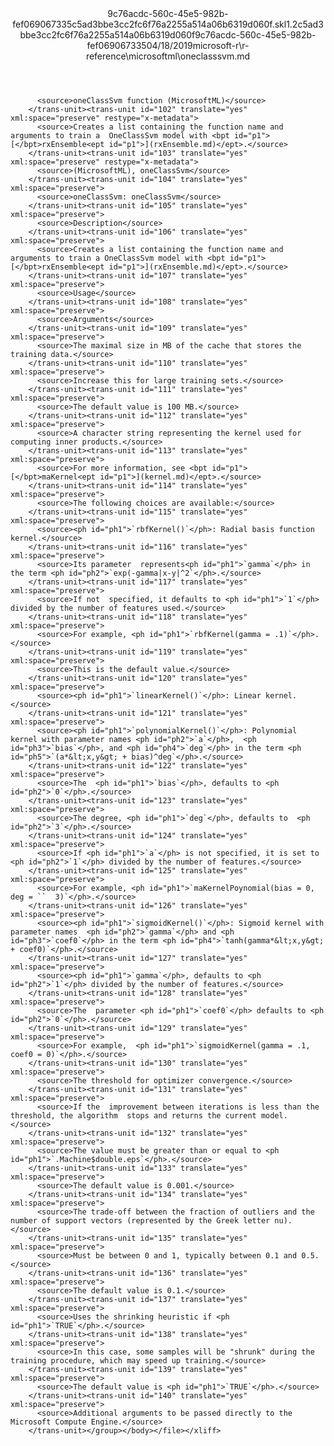 <?xml version="1.0"?><xliff version="1.2" xmlns="urn:oasis:names:tc:xliff:document:1.2" xmlns:xsi="http://www.w3.org/2001/XMLSchema-instance" xsi:schemaLocation="urn:oasis:names:tc:xliff:document:1.2 xliff-core-1.2-transitional.xsd"><file datatype="xml" original="oneclasssvm.md" source-language="en-US" target-language="en-US"><header><tool tool-id="mdxliff" tool-name="mdxliff" tool-version="1.0-d1654b2" tool-company="Microsoft" /><xliffext:skl_file_name xmlns:xliffext="urn:microsoft:content:schema:xliffextensions">9c76acdc-560c-45e5-982b-fef069067335c5ad3bbe3cc2fc6f76a2255a514a06b6319d060f.skl</xliffext:skl_file_name><xliffext:version xmlns:xliffext="urn:microsoft:content:schema:xliffextensions">1.2</xliffext:version><xliffext:ms.openlocfilehash xmlns:xliffext="urn:microsoft:content:schema:xliffextensions">c5ad3bbe3cc2fc6f76a2255a514a06b6319d060f</xliffext:ms.openlocfilehash><xliffext:ms.sourcegitcommit xmlns:xliffext="urn:microsoft:content:schema:xliffextensions">9c76acdc-560c-45e5-982b-fef069067335</xliffext:ms.sourcegitcommit><xliffext:ms.lasthandoff xmlns:xliffext="urn:microsoft:content:schema:xliffextensions">04/18/2019</xliffext:ms.lasthandoff><xliffext:ms.openlocfilepath xmlns:xliffext="urn:microsoft:content:schema:xliffextensions">microsoft-r\r-reference\microsoftml\oneclasssvm.md</xliffext:ms.openlocfilepath></header><body><group id="content" extype="content"><trans-unit id="101" translate="yes" xml:space="preserve" restype="x-metadata">
          <source>oneClassSvm function (MicrosoftML)</source>
        </trans-unit><trans-unit id="102" translate="yes" xml:space="preserve" restype="x-metadata">
          <source>Creates a list containing the function name and arguments to train a  OneClassSvm model with <bpt id="p1">[</bpt>rxEnsemble<ept id="p1">](rxEnsemble.md)</ept>.</source>
        </trans-unit><trans-unit id="103" translate="yes" xml:space="preserve" restype="x-metadata">
          <source>(MicrosoftML), oneClassSvm</source>
        </trans-unit><trans-unit id="104" translate="yes" xml:space="preserve">
          <source>oneClassSvm: oneClassSvm</source>
        </trans-unit><trans-unit id="105" translate="yes" xml:space="preserve">
          <source>Description</source>
        </trans-unit><trans-unit id="106" translate="yes" xml:space="preserve">
          <source>Creates a list containing the function name and arguments to train a OneClassSvm model with <bpt id="p1">[</bpt>rxEnsemble<ept id="p1">](rxEnsemble.md)</ept>.</source>
        </trans-unit><trans-unit id="107" translate="yes" xml:space="preserve">
          <source>Usage</source>
        </trans-unit><trans-unit id="108" translate="yes" xml:space="preserve">
          <source>Arguments</source>
        </trans-unit><trans-unit id="109" translate="yes" xml:space="preserve">
          <source>The maximal size in MB of the cache that stores the training data.</source>
        </trans-unit><trans-unit id="110" translate="yes" xml:space="preserve">
          <source>Increase this for large training sets.</source>
        </trans-unit><trans-unit id="111" translate="yes" xml:space="preserve">
          <source>The default value is 100 MB.</source>
        </trans-unit><trans-unit id="112" translate="yes" xml:space="preserve">
          <source>A character string representing the kernel used for computing inner products.</source>
        </trans-unit><trans-unit id="113" translate="yes" xml:space="preserve">
          <source>For more information, see <bpt id="p1">[</bpt>maKernel<ept id="p1">](kernel.md)</ept>.</source>
        </trans-unit><trans-unit id="114" translate="yes" xml:space="preserve">
          <source>The following choices are available:</source>
        </trans-unit><trans-unit id="115" translate="yes" xml:space="preserve">
          <source><ph id="ph1">`rbfKernel()`</ph>: Radial basis function kernel.</source>
        </trans-unit><trans-unit id="116" translate="yes" xml:space="preserve">
          <source>Its parameter  represents<ph id="ph1">`gamma`</ph> in the term <ph id="ph2">`exp(-gamma|x-y|^2`</ph>.</source>
        </trans-unit><trans-unit id="117" translate="yes" xml:space="preserve">
          <source>If not  specified, it defaults to <ph id="ph1">`1`</ph> divided by the number of features used.</source>
        </trans-unit><trans-unit id="118" translate="yes" xml:space="preserve">
          <source>For example, <ph id="ph1">`rbfKernel(gamma = .1)`</ph>.</source>
        </trans-unit><trans-unit id="119" translate="yes" xml:space="preserve">
          <source>This is the default value.</source>
        </trans-unit><trans-unit id="120" translate="yes" xml:space="preserve">
          <source><ph id="ph1">`linearKernel()`</ph>: Linear kernel.</source>
        </trans-unit><trans-unit id="121" translate="yes" xml:space="preserve">
          <source><ph id="ph1">`polynomialKernel()`</ph>: Polynomial kernel with parameter names <ph id="ph2">`a`</ph>,  <ph id="ph3">`bias`</ph>, and <ph id="ph4">`deg`</ph> in the term <ph id="ph5">`(a*&lt;x,y&gt; + bias)^deg`</ph>.</source>
        </trans-unit><trans-unit id="122" translate="yes" xml:space="preserve">
          <source>The  <ph id="ph1">`bias`</ph>, defaults to <ph id="ph2">`0`</ph>.</source>
        </trans-unit><trans-unit id="123" translate="yes" xml:space="preserve">
          <source>The degree, <ph id="ph1">`deg`</ph>, defaults to  <ph id="ph2">`3`</ph>.</source>
        </trans-unit><trans-unit id="124" translate="yes" xml:space="preserve">
          <source>If <ph id="ph1">`a`</ph> is not specified, it is set to <ph id="ph2">`1`</ph> divided by the number of features.</source>
        </trans-unit><trans-unit id="125" translate="yes" xml:space="preserve">
          <source>For example, <ph id="ph1">`maKernelPoynomial(bias = 0, deg = ``  3)`</ph>.</source>
        </trans-unit><trans-unit id="126" translate="yes" xml:space="preserve">
          <source><ph id="ph1">`sigmoidKernel()`</ph>: Sigmoid kernel with parameter names  <ph id="ph2">`gamma`</ph> and <ph id="ph3">`coef0`</ph> in the term <ph id="ph4">`tanh(gamma*&lt;x,y&gt; + coef0)`</ph>.</source>
        </trans-unit><trans-unit id="127" translate="yes" xml:space="preserve">
          <source><ph id="ph1">`gamma`</ph>, defaults to <ph id="ph2">`1`</ph> divided by the number of features.</source>
        </trans-unit><trans-unit id="128" translate="yes" xml:space="preserve">
          <source>The  parameter <ph id="ph1">`coef0`</ph> defaults to <ph id="ph2">`0`</ph>.</source>
        </trans-unit><trans-unit id="129" translate="yes" xml:space="preserve">
          <source>For example,  <ph id="ph1">`sigmoidKernel(gamma = .1, coef0 = 0)`</ph>.</source>
        </trans-unit><trans-unit id="130" translate="yes" xml:space="preserve">
          <source>The threshold for optimizer convergence.</source>
        </trans-unit><trans-unit id="131" translate="yes" xml:space="preserve">
          <source>If the  improvement between iterations is less than the threshold, the algorithm  stops and returns the current model.</source>
        </trans-unit><trans-unit id="132" translate="yes" xml:space="preserve">
          <source>The value must be greater than or equal to <ph id="ph1">`.Machine$double.eps`</ph>.</source>
        </trans-unit><trans-unit id="133" translate="yes" xml:space="preserve">
          <source>The default value is 0.001.</source>
        </trans-unit><trans-unit id="134" translate="yes" xml:space="preserve">
          <source>The trade-off between the fraction of outliers and the number of support vectors (represented by the Greek letter nu).</source>
        </trans-unit><trans-unit id="135" translate="yes" xml:space="preserve">
          <source>Must be between 0 and 1, typically between 0.1 and 0.5.</source>
        </trans-unit><trans-unit id="136" translate="yes" xml:space="preserve">
          <source>The default value is 0.1.</source>
        </trans-unit><trans-unit id="137" translate="yes" xml:space="preserve">
          <source>Uses the shrinking heuristic if <ph id="ph1">`TRUE`</ph>.</source>
        </trans-unit><trans-unit id="138" translate="yes" xml:space="preserve">
          <source>In this case, some samples will be "shrunk" during the training procedure, which may speed up training.</source>
        </trans-unit><trans-unit id="139" translate="yes" xml:space="preserve">
          <source>The default value is <ph id="ph1">`TRUE`</ph>.</source>
        </trans-unit><trans-unit id="140" translate="yes" xml:space="preserve">
          <source>Additional arguments to be passed directly to the Microsoft Compute Engine.</source>
        </trans-unit></group></body></file></xliff>